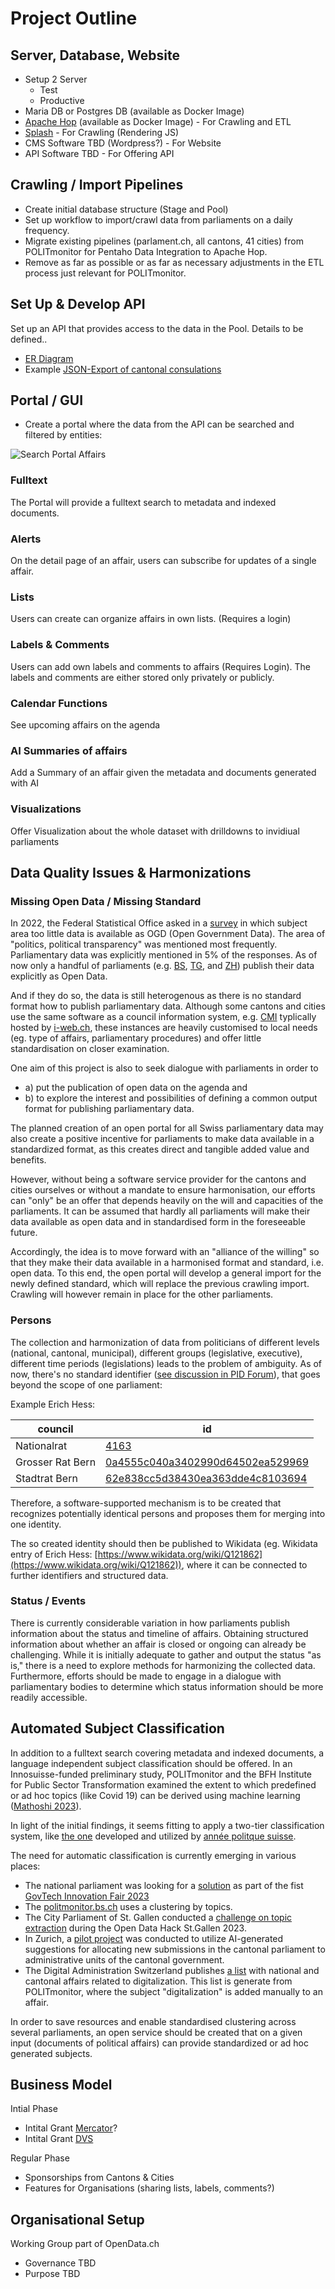 # Project Outline

## Server, Database, Website

- Setup 2 Server
	- Test
	- Productive
- Maria DB or Postgres DB (available as Docker Image)
- [Apache Hop](https://hop.apache.org/) (available as Docker Image) - For Crawling and ETL
- [Splash](https://splash.readthedocs.io/en/stable/index.html) - For Crawling (Rendering JS)
- CMS Software TBD (Wordpress?) - For Website
- API Software TBD - For Offering API

## Crawling / Import Pipelines

- Create initial database structure (Stage and Pool)
- Set up workflow to import/crawl data from parliaments on a daily frequency.
- Migrate existing pipelines (parlament.ch, all cantons, 41 cities) from POLITmonitor for Pentaho Data Integration to Apache Hop.
- Remove as far as possible or as far as necessary adjustments in the ETL process just relevant for POLITmonitor.


## Set Up & Develop API

Set up an API that provides access to the data in the Pool.
Details to be defined..

- [ER Diagram](erDiagram_mermaid.md)
- Example [JSON-Export of cantonal consulations ](https://prod.politmonitor.ch/export/consultations/)

## Portal / GUI

- Create a portal where the data from the API can be searched and filtered by entities: 

![Search Portal Affairs](Mockup_Portal.png)

### Fulltext

The Portal will provide a fulltext search to metadata and indexed documents.  

### Alerts

On the detail page of an affair, users can subscribe for updates of a single affair.

### Lists

Users can create can organize affairs in own lists. (Requires a login)

### Labels & Comments

Users can add own labels and comments to affairs (Requires Login). The labels and comments are either stored only privately or publicly.

### Calendar Functions

See upcoming affairs on the agenda

### AI Summaries of affairs

Add a Summary of an affair given the metadata and documents generated with AI

### Visualizations

Offer Visualization about the whole dataset with drilldowns to invidiual parliaments

## Data Quality Issues & Harmonizations

### Missing Open Data / Missing Standard

In 2022, the Federal Statistical Office asked in a [survey](https://www.bfs.admin.ch/bfs/de/home/dienstleistungen/ogd/dokumentation.gnpdetail.2022-0702.html) in which subject area too little data is available as OGD (Open Government Data). The area of "politics, political transparency" was mentioned most frequently. Parliamentary data was explicitly mentioned in 5% of the responses. As of now only a handful of parliaments (e.g. [BS](https://data.bs.ch/explore/?sort=modified&q=grosser+rat&refine.keyword=Grosser+Rat), [TG](https://data.tg.ch/explore/?q=Grossen+Rat&sort=title&refine.keyword=Grosser+Rat&refine.keyword=Kantonsparlament+), and [ZH](https://opendata.swiss/fr/dataset/web-service-des-geschaftsverwaltungssystems-des-kantonsrates-des-kantons-zurich)) publish their data explicitly as Open Data. 

And if they do so, the data is still heterogenous as there is no standard format how to publish parliamentary data. Although some cantons and cities use the same software as a council information system, e.g. [CMI](https://cmiag.ch/) typlically hosted by [i-web.ch](https://www.i-web.ch/gemweb), these instances are heavily customised to local needs (eg. type of affairs, parliamentary procedures) and offer little standardisation on closer examination.

One aim of this project is also to seek dialogue with parliaments in order to

- a) put the publication of open data on the agenda and
- b) to explore the interest and possibilities of defining a common output format for publishing parliamentary data. 

The planned creation of an open portal for all Swiss parliamentary data may also create a positive incentive for parliaments to make data available in a standardized format, as this creates direct and tangible added value and benefits.

However, without being a software service provider for the cantons and cities ourselves or without a mandate to ensure harmonisation, our efforts can "only" be an offer that depends heavily on the will and capacities of the parliaments. It can be assumed that hardly all parliaments will make their data available as open data and in standardised form in the foreseeable future.

Accordingly, the idea is to move forward with an "alliance of the willing" so that they make their data available in a harmonised format and standard, i.e. open data. To this end, the open portal will develop a general import for the newly defined standard, which will replace the previous crawling import. Crawling will however remain in place for the other parliaments. 


### Persons

The collection and harmonization of data from politicians of different levels (national, cantonal, municipal), different groups (legislative, executive), different time periods (legislations) leads to the problem of ambiguity. As of now, there's no standard identifier ([see discussion in PID Forum](https://pidforum.org/t/pids-for-parliamentarians-and-political-candidates/1025/4)), that goes beyond the scope of one parliament:

Example Erich Hess:

| council          | id                               |
|------------------|----------------------------------|
| Nationalrat      | [4163](https://www.parlament.ch/de/Seiten/ViewCouncillor.aspx?CouncillorId=4163)                             
| Grosser Rat Bern | [0a4555c040a3402990d64502ea529969](https://www.gr.be.ch//de/start/grosser-rat/mitglieder/mitgliedersuche/mitgliederdetail.html?guid=0a4555c040a3402990d64502ea529969) |
| Stadtrat Bern    | [62e838cc5d38430ea363dde4c8103694](https://ris.bern.ch/Mitglied.aspx?obj_guid=62e838cc5d38430ea363dde4c8103694) |

Therefore, a software-supported mechanism is to be created that recognizes potentially identical persons and proposes them for merging into one identity. 

The so created identity should then be published to Wikidata (eg. Wikidata entry of Erich Hess: [https://www.wikidata.org/wiki/Q121862](https://www.wikidata.org/wiki/Q121862)), where it can be connected to further identifiers and structured data.


### Status / Events

There is currently considerable variation in how parliaments publish information about the status and timeline of affairs. Obtaining structured information about whether an affair is closed or ongoing can already be challenging. While it is initially adequate to gather and output the status "as is," there is a need to explore methods for harmonizing the collected data. Furthermore, efforts should be made to engage in a dialogue with parliamentary bodies to determine which status information should be more readily accessible. 


## Automated Subject Classification

In addition to a fulltext search covering metadata and indexed documents, a language independent subject classification should be offered. In an Innosuisse-funded preliminary study, POLITmonitor and the BFH Institute for Public Sector Transformation examined the extent to which predefined or ad hoc topics (like Covid 19) can be derived using machine learning ([Mathoshi 2023](https://docs.fenceit.cloud/s/WqEaRJJEJ5Kb86Y)).

In light of the initial findings, it seems fitting to apply a two-tier classification system, like [the one](https://docs.fenceit.cloud/s/yYp4Kz8jmwE6pL7) developed and utilized by [année politque suisse](https://anneepolitique.swiss/).

The need for automatic classification is currently emerging in various places:

- The national parliament was looking for a [solution](https://www.bk.admin.ch/dam/bk/de/dokumente/dti/themen/veranstaltungen/Innovation_Challenge_DTI-SI.pdf.download.pdf/Innovation_Challenge_DTI-SI.pdf) as part of the fist [GovTech Innovation Fair 2023](https://www.admin.ch/gov/de/start/dokumentation/medienmitteilungen.msg-id-96479.html)
- The [politmonitor.bs.ch](https://politmonitor.bs.ch/home) uses a clustering by topics.
- The City Parliament of St. Gallen conducted a [challenge on topic extraction](https://hack.opendata.ch/project/1076) during the Open Data Hack St.Gallen 2023.
- In Zurich, a [pilot project](https://www.zh.ch/de/news-uebersicht/mitteilungen/2023/politik-staat/statistik/ki-pilotprojekt.html) was conducted to utilize AI-generated suggestions for allocating new submissions in the cantonal parliament to administrative units of the cantonal government.
- The Digital Administration Switzerland publishes [a list](https://www.digitale-verwaltung-schweiz.ch/aktuelles/politische-geschaefte) with national and cantonal affairs related to digitalization. This list is generate from POLITmonitor, where the subject "digitalization" is added manually to an affair.

In order to save resources and enable standardised clustering across several parliaments, an open service should be created that on a given input (documents of political affairs) can provide standardized or ad hoc generated subjects.


## Business Model

Intial Phase

- Intital Grant [Mercator](https://www.stiftung-mercator.ch/demokratie)?
- Intital Grant [DVS](https://www.digitale-verwaltung-schweiz.ch/ausschreibung2024)

Regular Phase

- Sponsorships from Cantons & Cities
- Features for Organisations (sharing lists, labels, comments?)


## Organisational Setup

Working Group part of OpenData.ch
- Governance TBD
- Purpose TBD

